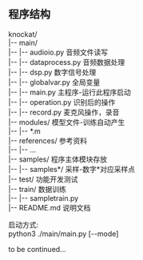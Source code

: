 ## 程序结构  
knockat/  
|-- main/  
|-- |-- audioio.py              音频文件读写  
|-- |-- dataprocess.py      音频数据处理  
|-- |-- dsp.py                    数字信号处理  
|-- |-- globalvar.py           全局变量  
|-- |-- main.py                  主程序-运行此程序启动  
|-- |-- operation.py           识别后的操作  
|-- |-- record.py                麦克风操作，录音  
|-- modules/                    模型文件-训练自动产生  
|-- |-- *.m  
|-- references/            参考资料  
|-- |--  ...  
|-- samples/                程序主体模块存放  
|-- |-- samples\*/           采样-数字\*对应采样点  
|-- test/                   功能开发测试  
|-- train/                  数据训练  
|-- |-- sampletrain.py  
|-- README.md              说明文档  

启动方式:  
python3 ./main/main.py [--mode]

to be continued...  
